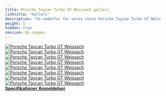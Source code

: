 ```yaml
---
title: Porsche Taycan Turbo GT Weissach galleri
linktitle: "Galleri"
description: "Se nedenfor for vores store Porsche Taycan Turbo GT Weissach billedgalleri. Klik på billederne for versioner i høj opløsning."
weight: 5
hidden: true
navicon: bi-images
---
```

<!-- markdownlint-disable MD033 -->
<div class="row" id ="my-gallery">
	<div class="pswp-grid-item col-6 col-md-4">
		<a href="https://media.evkx.net/multimedia/models/porsche/taycan/taycan_turbo_gt_weissach/exterior_1.jpg"
data-pswp-src="https://media.evkx.net/multimedia/models/porsche/taycan/taycan_turbo_gt_weissach/exterior_1.jpg"
data-pswp-width="3000"
data-pswp-height="1687" 
target="_blank">
			<img src="https://media.evkx.net/multimedia/models/porsche/taycan/taycan_turbo_gt_weissach/exterior_1_xst.jpg" alt="Porsche Taycan Turbo GT Weissach" class="img-fluid " />
		</a>
	</div>
	<div class="pswp-grid-item col-6 col-md-4">
		<a href="https://media.evkx.net/multimedia/models/porsche/taycan/taycan_turbo_gt_weissach/exterior_2.jpg"
data-pswp-src="https://media.evkx.net/multimedia/models/porsche/taycan/taycan_turbo_gt_weissach/exterior_2.jpg"
data-pswp-width="3000"
data-pswp-height="1687" 
target="_blank">
			<img src="https://media.evkx.net/multimedia/models/porsche/taycan/taycan_turbo_gt_weissach/exterior_2_xst.jpg" alt="Porsche Taycan Turbo GT Weissach" class="img-fluid " />
		</a>
	</div>
	<div class="pswp-grid-item col-6 col-md-4">
		<a href="https://media.evkx.net/multimedia/models/porsche/taycan/taycan_turbo_gt_weissach/exterior_3.jpg"
data-pswp-src="https://media.evkx.net/multimedia/models/porsche/taycan/taycan_turbo_gt_weissach/exterior_3.jpg"
data-pswp-width="3000"
data-pswp-height="1687" 
target="_blank">
			<img src="https://media.evkx.net/multimedia/models/porsche/taycan/taycan_turbo_gt_weissach/exterior_3_xst.jpg" alt="Porsche Taycan Turbo GT Weissach" class="img-fluid " />
		</a>
	</div>
	<div class="pswp-grid-item col-6 col-md-4">
		<a href="https://media.evkx.net/multimedia/models/porsche/taycan/taycan_turbo_gt_weissach/exterior_4.jpg"
data-pswp-src="https://media.evkx.net/multimedia/models/porsche/taycan/taycan_turbo_gt_weissach/exterior_4.jpg"
data-pswp-width="3000"
data-pswp-height="1687" 
target="_blank">
			<img src="https://media.evkx.net/multimedia/models/porsche/taycan/taycan_turbo_gt_weissach/exterior_4_xst.jpg" alt="Porsche Taycan Turbo GT Weissach" class="img-fluid " />
		</a>
	</div>
	<div class="pswp-grid-item col-6 col-md-4">
		<a href="https://media.evkx.net/multimedia/models/porsche/taycan/taycan_turbo_gt_weissach/exterior_5.jpg"
data-pswp-src="https://media.evkx.net/multimedia/models/porsche/taycan/taycan_turbo_gt_weissach/exterior_5.jpg"
data-pswp-width="3000"
data-pswp-height="1686" 
target="_blank">
			<img src="https://media.evkx.net/multimedia/models/porsche/taycan/taycan_turbo_gt_weissach/exterior_5_xst.jpg" alt="Porsche Taycan Turbo GT Weissach" class="img-fluid " />
		</a>
	</div>
	<div class="pswp-grid-item col-6 col-md-4">
		<a href="https://media.evkx.net/multimedia/models/porsche/taycan/taycan_turbo_gt_weissach/frontseats_1.jpg"
data-pswp-src="https://media.evkx.net/multimedia/models/porsche/taycan/taycan_turbo_gt_weissach/frontseats_1.jpg"
data-pswp-width="3000"
data-pswp-height="1687" 
target="_blank">
			<img src="https://media.evkx.net/multimedia/models/porsche/taycan/taycan_turbo_gt_weissach/frontseats_1_xst.jpg" alt="Porsche Taycan Turbo GT Weissach" class="img-fluid " />
		</a>
	</div>
	<div class="pswp-grid-item col-6 col-md-4">
		<a href="https://media.evkx.net/multimedia/models/porsche/taycan/taycan_turbo_gt_weissach/main_1.jpg"
data-pswp-src="https://media.evkx.net/multimedia/models/porsche/taycan/taycan_turbo_gt_weissach/main_1.jpg"
data-pswp-width="3000"
data-pswp-height="1687" 
target="_blank">
			<img src="https://media.evkx.net/multimedia/models/porsche/taycan/taycan_turbo_gt_weissach/main_1_xst.jpg" alt="Porsche Taycan Turbo GT Weissach" class="img-fluid " />
		</a>
	</div>
	<div class="pswp-grid-item col-6 col-md-4">
		<a href="https://media.evkx.net/multimedia/models/porsche/taycan/taycan_turbo_gt_weissach/screens_1.jpg"
data-pswp-src="https://media.evkx.net/multimedia/models/porsche/taycan/taycan_turbo_gt_weissach/screens_1.jpg"
data-pswp-width="3000"
data-pswp-height="1687" 
target="_blank">
			<img src="https://media.evkx.net/multimedia/models/porsche/taycan/taycan_turbo_gt_weissach/screens_1_xst.jpg" alt="Porsche Taycan Turbo GT Weissach" class="img-fluid " />
		</a>
	</div>
</div>
<script type="module">
  import PhotoSwipeLightbox from '/js/photoswipe-lightbox.esm.js';
    const lightbox = new PhotoSwipeLightbox({
       gallery: '#my-gallery',
        children: 'a',
        pswpModule: () => import('/js/photoswipe.esm.js')
    });
lightbox.init();
</script>
<div class="mt-3 mb-3">
<a href="../specifications/" class="text-decoration-none text-black">
<strong><i class="bi-arrow-left"></i> Specifikationer </strong>
</a>
<a href="../reviews/" class="text-decoration-none text-black float-end">
<strong>Anmeldelser <i class="bi-arrow-right"></i></strong>
</a>
</div>
